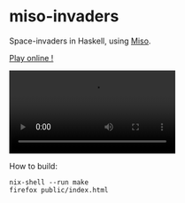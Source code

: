 # miso-invaders

Space-invaders in Haskell, using [Miso](https://github.com/dmjio/miso).

[Play online !](https://juliendehos.gitlab.io/miso-invaders)


![](archive/miso-invaders.mp4)


How to build:

```
nix-shell --run make
firefox public/index.html
```

